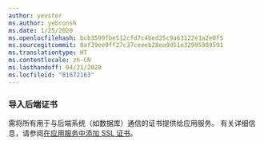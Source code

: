```yaml
---
author: yevster
ms.author: yebronsh
ms.date: 1/25/2020
ms.openlocfilehash: bcb3599fbe512cfd7c4bed25c9a63122e1a2e0f5
ms.sourcegitcommit: 0af39ee9ff27c37ceeeb28ea9d51e32995989591
ms.translationtype: HT
ms.contentlocale: zh-CN
ms.lasthandoff: 04/21/2020
ms.locfileid: "81672163"
---
```

### <a name="import-backend-certificates"></a>导入后端证书

需将所有用于与后端系统（如数据库）通信的证书提供给应用服务。 有关详细信息，请参阅[在应用服务中添加 SSL 证书](/azure/app-service/configure-ssl-certificate)。

